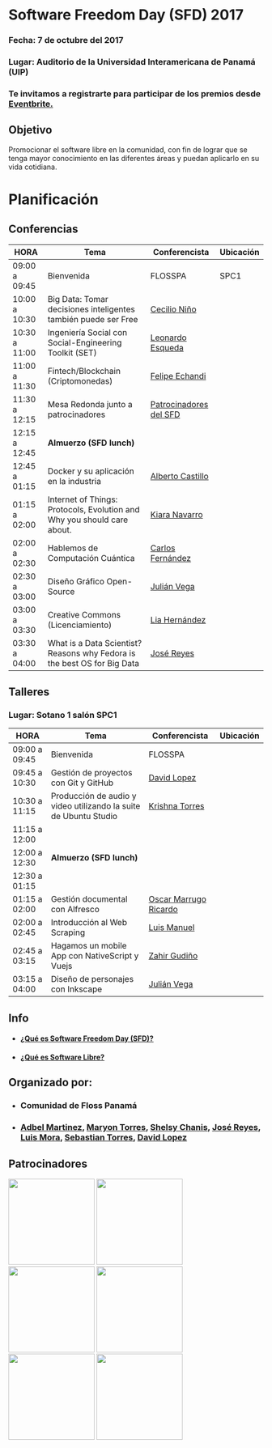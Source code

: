 # Software Freedom Day (SFD)  2017

### Fecha:  7 de octubre del 2017
### Lugar: Auditorio de la Universidad Interamericana de Panamá (UIP)

### Te invitamos a registrarte para participar de los premios desde [Eventbrite.](https://www.eventbrite.com/e/software-freedom-day-tickets-38042449992)


## Objetivo
Promocionar el software libre en la comunidad, 
con fin de lograr que se tenga mayor conocimiento en las 
diferentes áreas y puedan aplicarlo en su vida cotidiana.



# Planificación

## Conferencias
|     HORA      |                                Tema                                  |  Conferencista | Ubicación|
|---------------|----------------------------------------------------------------------|----------------|----------|
| 09:00 a 09:45 | Bienvenida                                                           | FLOSSPA        |   SPC1       |
| 10:00 a 10:30 | Big Data: Tomar decisiones inteligentes también puede ser Free | [Cecilio Niño](https://pa.linkedin.com/in/cecilio-niño-aa778a39) ||
| 10:30 a 11:00 | Ingeniería Social con Social-Engineering Toolkit (SET) | [Leonardo Esqueda](https://github.com/ShaoranD3) ||
| 11:00 a 11:30 | Fintech/Blockchain (Criptomonedas)| [Felipe Echandi ](https://github.com/floss-pa/software-freedom-day-2017) ||
| 11:30 a 12:15 | Mesa Redonda junto a patrocinadores |[Patrocinadores del SFD](https://github.com/floss-pa/software-freedom-day-2017#patrocinadores)||
| 12:15 a 12:45 | __Almuerzo (SFD lunch)__ |||
| 12:45 a 01:15  | Docker y su aplicación en la industria |[Alberto Castillo](http://albertocg.com/)|| 
| 01:15 a 02:00 | Internet of Things: Protocols, Evolution and Why you should care about. | [Kiara Navarro](https://www.kiaranavarro.com/)||
| 02:00 a 02:30 | Hablemos de Computación Cuántica| [Carlos Fernández](https://github.com/floss-pa/software-freedom-day-2017)||
| 02:30 a 03:00 | Diseño Gráfico Open-Source | [Julián Vega](http://www.arpiasoftware.com/)| 
| 03:00 a 03:30 | Creative Commons (Licenciamiento)|[Lia Hernández](https://github.com/floss-pa/software-freedom-day-2017)||  
| 03:30 a 04:00 | What is a Data Scientist? Reasons why Fedora is the best OS for Big Data | [José Reyes](https://github.com/yosef7/) ||

## Talleres 
### Lugar: Sotano 1 salón SPC1
|     HORA      |                                Tema                                  |  Conferencista | Ubicación|
|---------------|----------------------------------------------------------------------|----------------|----------|
| 09:00 a 09:45| Bienvenida                                                           | FLOSSPA        |          |
| 09:45 a 10:30 | Gestión de proyectos con Git y GitHub| [David Lopez](https://twitter.com/David25LO?lang=es) ||
| 10:30 a 11:15 | Producción de audio y video utilizando la suite de Ubuntu Studio | [Krishna Torres](https://github.com/floss-pa/software-freedom-day-2017) ||
| 11:15 a 12:00 |  |  ||
| 12:00 a 12:30 | __Almuerzo (SFD lunch)__ |||
| 12:30 a 01:15 |  |  ||
| 01:15 a 02:00 | Gestión documental con Alfresco | [Oscar Marrugo Ricardo](https://pa.linkedin.com/in/oscar-marrugo-ricardo-a558a573) ||
| 02:00 a 02:45 | Introducción al Web Scraping| [Luis Manuel](https://github.com/blackfile) ||
| 02:45 a 03:15 | Hagamos un mobile App con NativeScript y Vuejs | [Zahir Gudiño](https://twitter.com/zgudino?lang=es)|| 
| 03:15 a 04:00 | Diseño de personajes con Inkscape | [Julián Vega](http://www.arpiasoftware.com/) ||


## Info 
- #### [¿Qué es Software Freedom Day (SFD)?](/info/whatSFD.md)
- #### [¿Qué es Software Libre?](/info/whatis.md)

## Organizado por:
- ### Comunidad de Floss Panamá
- ### [Adbel Martinez](https://twitter.com/abdelgmartinezl), [Maryon Torres](https://twitter.com/maryitotr), [Shelsy Chanis](https://twitter.com/shelsxacm), [José Reyes](https://yoseft7.wordpress.com/), [Luis Mora](https://github.com/floss-pa/software-freedom-day-2017), [Sebastian Torres](https://github.com/floss-pa/software-freedom-day-2017), [David Lopez](https://twitter.com/David25LO?lang=es)

## Patrocinadores

<img src="http://portal.uip.edu.pa/login-cedula/images/logo.png" width="170"> <img src="http://www.elconix.com/wp-content/uploads/2014/05/logo_elconix.png" width="170"> <img src="https://upload.wikimedia.org/wikipedia/commons/thumb/0/09/Fedora_logo_and_wordmark.svg/320px-Fedora_logo_and_wordmark.svg.png" width="170"> <img src="https://www.drupal.org/files/Rootstack_0.png" width="170"> <img src="http://ehacking.com.bo/wp-content/uploads/2015/05/nlogoEHC.png" width="170"> <img src="https://tokenmarket.net/blockchain/ethereum/assets/decent-bet/logo_big.png" width="170"> 


